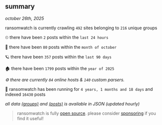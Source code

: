 
## summary
_october 26th, 2025_

ransomwatch is currently crawling `492` sites belonging to `216` unique groups

⏲ there have been `2` posts within the `last 24 hours`

🦈 there have been `80` posts within the `month of october`

🪐 there have been `357` posts within the `last 90 days`

🏚 there have been `1799` posts within the `year of 2025`

_⚙️ there are currently `84` online hosts & `140` custom parsers._

🦕 ransomwatch has been running for `4 years, 1 months and 18 days` and indexed `16430` posts

_all data  [(groups)](http://ransomwhat.telemetry.ltd/groups) and [(posts)](http://ransomwhat.telemetry.ltd/posts) is available in JSON (updated hourly)_

> ransomwatch is fully [open source](https://github.com/joshhighet/ransomwatch#ransomwatch--). please consider [sponsoring](https://github.com/sponsors/joshhighet) if you find it useful!
